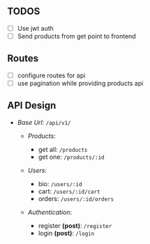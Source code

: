## TODOS

- [ ] Use jwt auth
- [ ] Send products from get point to frontend

## Routes

- [ ] configure routes for api
- [ ] use pagination while providing products api

## API Design

- _Base Url_: `/api/v1/`

  - _Products_:

    - get all: `/products`
    - get one: `/products/:id`

  - _Users_:

    - bio: `/users/:id`
    - cart: `/users/:id/cart`
    - orders: `/users/:id/orders`

  - _Authentication_:
    - register **(post)**: `/register`
    - login **(post)**: `/login`
